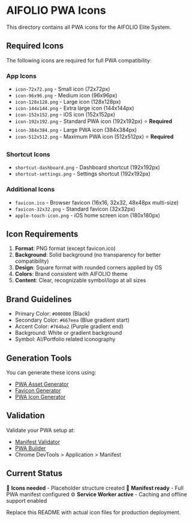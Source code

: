 # AIFOLIO PWA Icons

This directory contains all PWA icons for the AIFOLIO Elite System.

## Required Icons

The following icons are required for full PWA compatibility:

### App Icons
- `icon-72x72.png` - Small icon (72x72px)
- `icon-96x96.png` - Medium icon (96x96px)
- `icon-128x128.png` - Large icon (128x128px)
- `icon-144x144.png` - Extra large icon (144x144px)
- `icon-152x152.png` - iOS icon (152x152px)
- `icon-192x192.png` - Standard PWA icon (192x192px) ⭐ **Required**
- `icon-384x384.png` - Large PWA icon (384x384px)
- `icon-512x512.png` - Maximum PWA icon (512x512px) ⭐ **Required**

### Shortcut Icons
- `shortcut-dashboard.png` - Dashboard shortcut (192x192px)
- `shortcut-settings.png` - Settings shortcut (192x192px)

### Additional Icons
- `favicon.ico` - Browser favicon (16x16, 32x32, 48x48px multi-size)
- `favicon-32x32.png` - Standard favicon (32x32px)
- `apple-touch-icon.png` - iOS home screen icon (180x180px)

## Icon Requirements

1. **Format**: PNG format (except favicon.ico)
2. **Background**: Solid background (no transparency for better compatibility)
3. **Design**: Square format with rounded corners applied by OS
4. **Colors**: Brand consistent with AIFOLIO theme
5. **Content**: Clear, recognizable symbol/logo at all sizes

## Brand Guidelines

- Primary Color: `#000000` (Black)
- Secondary Color: `#667eea` (Blue gradient start)
- Accent Color: `#764ba2` (Purple gradient end)
- Background: White or gradient background
- Symbol: AI/Portfolio related iconography

## Generation Tools

You can generate these icons using:
- [PWA Asset Generator](https://github.com/pwa-asset-generator/pwa-asset-generator)
- [Favicon Generator](https://favicon.io/)
- [PWA Icon Generator](https://www.pwabuilder.com/)

## Validation

Validate your PWA setup at:
- [Manifest Validator](https://manifest-validator.appspot.com/)
- [PWA Builder](https://www.pwabuilder.com/)
- Chrome DevTools > Application > Manifest

## Current Status

🔄 **Icons needed** - Placeholder structure created
📱 **Manifest ready** - Full PWA manifest configured
⚙️ **Service Worker active** - Caching and offline support enabled

Replace this README with actual icon files for production deployment.
